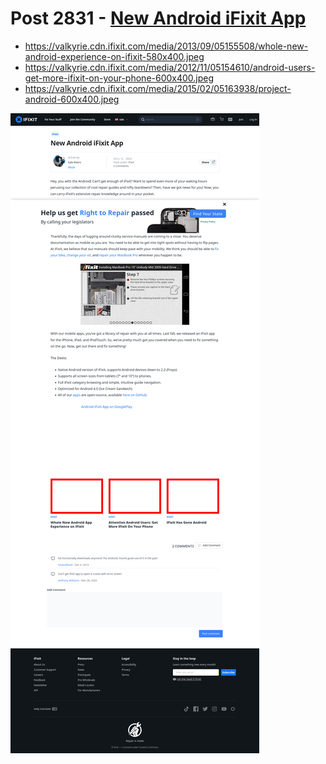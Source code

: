 # Post 2831 - [New Android iFixit App](https://www.ifixit.com/News/2831/new-android-ifixit-app)

- https://valkyrie.cdn.ifixit.com/media/2013/09/05155508/whole-new-android-experience-on-ifixit-580x400.jpeg
- https://valkyrie.cdn.ifixit.com/media/2012/11/05154610/android-users-get-more-ifixit-on-your-phone-600x400.jpeg
- https://valkyrie.cdn.ifixit.com/media/2015/02/05163938/project-android-600x400.jpeg

![screencap](screenshots/8007d024-ae6c-43f5-8164-90f2d11fbe8d.png)

